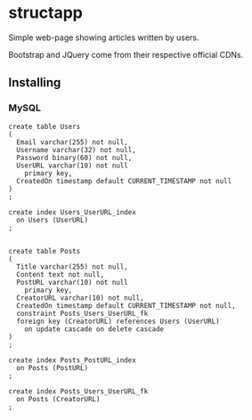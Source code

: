 # structapp

Simple web-page showing articles written by users.

Bootstrap and JQuery come from their respective official CDNs.

## Installing

### MySQL

```mysql
create table Users
(
  Email varchar(255) not null,
  Username varchar(32) not null,
  Password binary(60) not null,
  UserURL varchar(10) not null
    primary key,
  CreatedOn timestamp default CURRENT_TIMESTAMP not null
)
;

create index Users_UserURL_index
  on Users (UserURL)
;


create table Posts
(
  Title varchar(255) not null,
  Content text not null,
  PostURL varchar(10) not null
    primary key,
  CreatorURL varchar(10) not null,
  CreatedOn timestamp default CURRENT_TIMESTAMP not null,
  constraint Posts_Users_UserURL_fk
  foreign key (CreatorURL) references Users (UserURL)
    on update cascade on delete cascade
)
;

create index Posts_PostURL_index
  on Posts (PostURL)
;

create index Posts_Users_UserURL_fk
  on Posts (CreatorURL)
;
```

